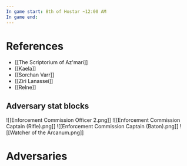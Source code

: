 ```yaml
---
In game start: 8th of Hostar ~12:00 AM
In game end:
---
```

# References
- [[The Scriptorium of Az'mari]]
- [[Kaela]]
- [[Sorchan Varr]]
- [[Ziri Lanassei]]
- [[Relne]]
## Adversary stat blocks
![[Enforcement Commission Officer 2.png]]
![[Enforcement Commission Captain (Rifle).png]]
![[Enforcement Commission Captain (Baton).png]]
![[Watcher of the Arcanum.png]]
# Adversaries
